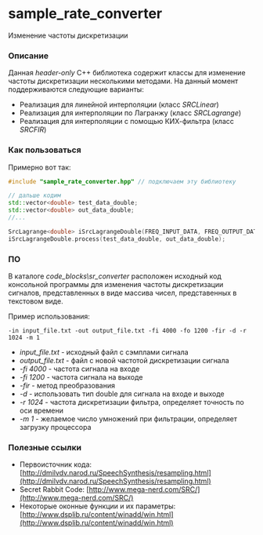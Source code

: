 # sample_rate_converter
Изменение частоты дискретизации

### Описание

Данная *header-only* C++ библиотека содержит классы для изменение частоты дискретизации несколькими методами. 
На данный момент поддерживаются следующие варианты:

* Реализация для линейной интерполяции (класс *SRCLinear*)
* Реализация для интерполяции по Лагранжу (класс *SRCLagrange*)
* Реализация для интерполяции c помощью КИХ-фильтра (класс *SRCFIR*)

### Как пользоваться

Примерно вот так:

```C++
#include "sample_rate_converter.hpp" // подключаем эту библиотеку

// дальше кодим
std::vector<double> test_data_double;
std::vector<double> out_data_double;
//...

SrcLagrange<double> iSrcLagrangeDouble(FREQ_INPUT_DATA, FREQ_OUTPUT_DATA, 3);
iSrcLagrangeDouble.process(test_data_double, out_data_double);

```

### ПО

В каталоге *code_blocks\sr_converter* расположен исходный код консольной программы для изменения частоты дискретизации сигналов, представленных в виде массива чисел, представенных в текстовом виде.

Пример использования:

```
-in input_file.txt -out output_file.txt -fi 4000 -fo 1200 -fir -d -r 1024 -m 1
```

* *input_file.txt* - исходный файл с сэмплами сигнала
* *output_file.txt* - файл с новой частотой дискретизации сигнала 
* *-fi 4000* - частота сигнала на входе
* *-fi 1200* - частота сигнала на выходе
* *-fir* - метод преобразования 
* *-d* - использовать тип double для сигнала на входе и выходе
* *-r 1024* - частота дискретизации фильтра, определяет точность по оси времени
* *-m 1* - желаемое число умножений при фильтрации, определяет загрузку процессора

### Полезные ссылки

* Первоисточник кода: [http://dmilvdv.narod.ru/SpeechSynthesis/resampling.html](http://dmilvdv.narod.ru/SpeechSynthesis/resampling.html)
* Secret Rabbit Code: [http://www.mega-nerd.com/SRC/](http://www.mega-nerd.com/SRC/)
* Некоторые оконные функции и их параметры: [http://www.dsplib.ru/content/winadd/win.html](http://www.dsplib.ru/content/winadd/win.html)

